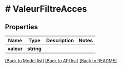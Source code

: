 # # ValeurFiltreAcces

## Properties

Name | Type | Description | Notes
------------ | ------------- | ------------- | -------------
**valeur** | **string** |  |

[[Back to Model list]](../../README.md#models) [[Back to API list]](../../README.md#endpoints) [[Back to README]](../../README.md)
